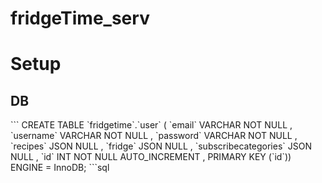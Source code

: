 # fridgeTime_serv

<h1>Setup</h1>
<h2>DB</h2>
```
CREATE TABLE `fridgetime`.`user` ( `email` VARCHAR NOT NULL , `username` VARCHAR NOT NULL , `password`
VARCHAR NOT NULL , `recipes` JSON NULL , `fridge` JSON NULL , `subscribecategories` JSON NULL , `id` INT
NOT NULL AUTO_INCREMENT , PRIMARY KEY (`id`)) ENGINE = InnoDB;
```sql
